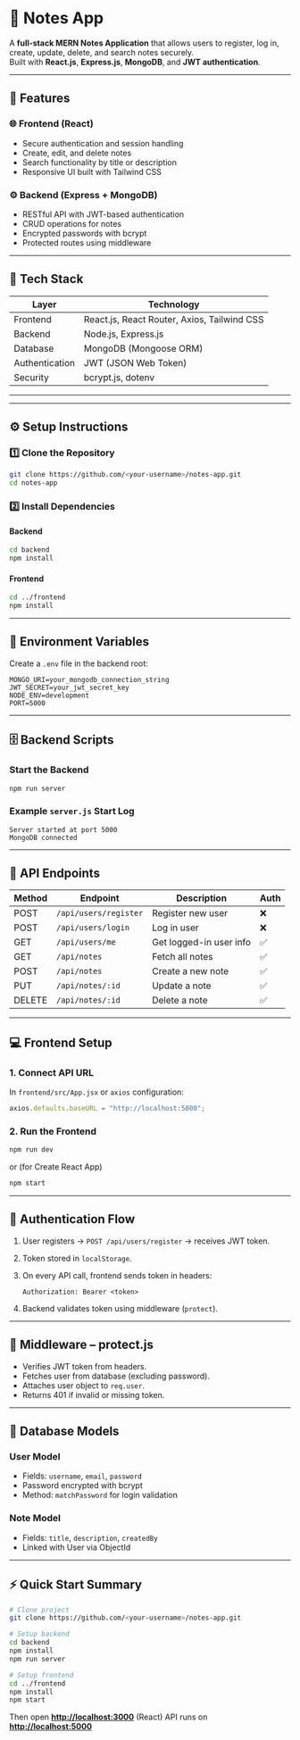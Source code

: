 # 📝 Notes App

A **full-stack MERN Notes Application** that allows users to register, log in, create, update, delete, and search notes securely.  
Built with **React.js**, **Express.js**, **MongoDB**, and **JWT authentication**.

---

## 🚀 Features

### 🌐 Frontend (React)

- Secure authentication and session handling
- Create, edit, and delete notes
- Search functionality by title or description
- Responsive UI built with Tailwind CSS

### ⚙️ Backend (Express + MongoDB)

- RESTful API with JWT-based authentication
- CRUD operations for notes
- Encrypted passwords with bcrypt
- Protected routes using middleware

---

## 🧩 Tech Stack

| Layer          | Technology                                  |
| -------------- | ------------------------------------------- |
| Frontend       | React.js, React Router, Axios, Tailwind CSS |
| Backend        | Node.js, Express.js                         |
| Database       | MongoDB (Mongoose ORM)                      |
| Authentication | JWT (JSON Web Token)                        |
| Security       | bcrypt.js, dotenv                           |

---

---

## ⚙️ Setup Instructions

### 1️⃣ Clone the Repository

```bash
git clone https://github.com/<your-username>/notes-app.git
cd notes-app
```

### 2️⃣ Install Dependencies

#### Backend

```bash
cd backend
npm install
```

#### Frontend

```bash
cd ../frontend
npm install
```

---

## 🔑 Environment Variables

Create a `.env` file in the backend root:

```
MONGO_URI=your_mongodb_connection_string
JWT_SECRET=your_jwt_secret_key
NODE_ENV=development
PORT=5000
```

---

## 🗄️ Backend Scripts

### Start the Backend

```bash
npm run server
```

### Example `server.js` Start Log

```
Server started at port 5000
MongoDB connected
```

---

## 🧠 API Endpoints

| Method | Endpoint              | Description             | Auth |
| ------ | --------------------- | ----------------------- | ---- |
| POST   | `/api/users/register` | Register new user       | ❌   |
| POST   | `/api/users/login`    | Log in user             | ❌   |
| GET    | `/api/users/me`       | Get logged-in user info | ✅   |
| GET    | `/api/notes`          | Fetch all notes         | ✅   |
| POST   | `/api/notes`          | Create a new note       | ✅   |
| PUT    | `/api/notes/:id`      | Update a note           | ✅   |
| DELETE | `/api/notes/:id`      | Delete a note           | ✅   |

---

## 💻 Frontend Setup

### 1. Connect API URL

In `frontend/src/App.jsx` or `axios` configuration:

```js
axios.defaults.baseURL = "http://localhost:5000";
```

### 2. Run the Frontend

```bash
npm run dev
```

or (for Create React App)

```bash
npm start
```

---

## 🔐 Authentication Flow

1. User registers → `POST /api/users/register` → receives JWT token.
2. Token stored in `localStorage`.
3. On every API call, frontend sends token in headers:

   ```
   Authorization: Bearer <token>
   ```

4. Backend validates token using middleware (`protect`).

---

## 🧰 Middleware – protect.js

- Verifies JWT token from headers.
- Fetches user from database (excluding password).
- Attaches user object to `req.user`.
- Returns 401 if invalid or missing token.

---

## 🧠 Database Models

### User Model

- Fields: `username`, `email`, `password`
- Password encrypted with bcrypt
- Method: `matchPassword` for login validation

### Note Model

- Fields: `title`, `description`, `createdBy`
- Linked with User via ObjectId

---

## ⚡ Quick Start Summary

```bash
# Clone project
git clone https://github.com/<your-username>/notes-app.git

# Setup backend
cd backend
npm install
npm run server

# Setup frontend
cd ../frontend
npm install
npm start
```

Then open **[http://localhost:3000](http://localhost:3000)** (React)
API runs on **[http://localhost:5000](http://localhost:5000)**
